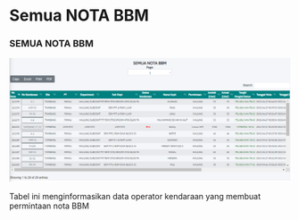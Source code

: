 # Semua NOTA BBM

### SEMUA NOTA BBM

![](<../.gitbook/assets/semua nota bbm.PNG>)

Tabel ini menginformasikan data operator kendaraan yang membuat permintaan nota BBM&#x20;
